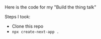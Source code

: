 Here is the code for my "Build the thing talk"

Steps I took:

- Clone this repo
- `npx create-next-app .`
